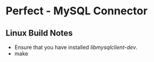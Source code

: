 # Perfect - MySQL Connector

## Linux Build Notes
* Ensure that you have installed *libmysqlclient-dev*.
* make
